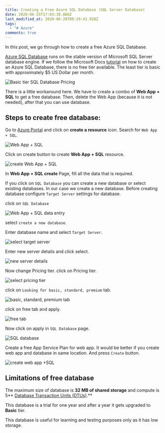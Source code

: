 ```yaml
---
title: Creating a Free Azure SQL Database (SQL Server Database)
date: 2020-06-25T17:03:38.866Z
last_modified_at: 2020-06-28T08:29:41.928Z
tags:
  - "# Azure"
comments: true
---
```

In this post, we go through how to create a free Azure SQL Database.

[Azure SQL Database](https://docs.microsoft.com/en-us/azure/azure-sql/database/sql-database-paas-overview) runs on the stable version of Microsoft SQL Server database engine. If we follow the Microsoft Docs [tutorial](https://docs.microsoft.com/en-us/azure/azure-sql/database/single-database-create-quickstart?tabs=azure-portal) on how to create an Azure SQL Database, there is no free tier available. The least tier is basic with approximately $5 US Dollar per month.

![Basic tier SQL Database Pricing](/assets/images/uploads/2020-06-25-pricing.png)

There is a little workaround here. We have to create a combo of **Web App + SQL** to get a free database. Then, delete the Web App (because it is not needed), after that you can use database.

## Steps to create free database:

Go to [Azure Portal](https://portal.azure.com/) and click on **create a resource** icon. Search for `Web App + SQL`.

![Web App + SQL](/assets/images/uploads/2020-06-25-search-database.png)

Click on create button to create **Web App + SQL** resource.

![create Web App + SQL](/assets/images/uploads/2020-06-25-create.png)

In **Web App + SQL create** Page, fill all the data that is required.

If you click on `SQL Database` you can create a new database or select existing databases. In our case we create a new database. Before creating database configure `Target Server` settings for database.

click on `SQL Database`

![Web App + SQL data entry](/assets/images/uploads/2020-06-25-data-entry-database.png)

select `create a new database`.

Enter database name and select `Target Server`.

![select target server](/assets/images/uploads/2020-06-25-sql-database.png)

Enter new server details and click select.

![new server details](/assets/images/uploads/2020-06-25-new-server.png)

Now change Pricing tier. click on Pricing tier.

![select pricing tier](/assets/images/uploads/2020-06-25-at-11.09.57-am-compressor.png)

click on `Looking for basic, standard, premium` tab.

![basic, standard, premium tab](/assets/images/uploads/2020-06-25-at-11.10.15-am-compressor.png)

click on free tab and apply.

![free tab](/assets/images/uploads/2020-06-25-at-11.10.40-am-compressor.png)

Now click on apply in `SQL Database` page.

![SQL database](/assets/images/uploads/2020-06-25-at-11.14.41-am-compressor.png)

Create a free App Service Plan for web app. It would be better if you create web app and database in same location. And press `Create` button.

![create web app +SQL](/assets/images/uploads/2020-06-25-create-webapp-sql.png)



## Limitations of free database

The maximum size of database is **32 MB of shared storage** and compute is 5** [Database Transaction Units (DTUs)](https://docs.microsoft.com/en-us/azure/azure-sql/database/service-tiers-dtu).**

This database is a trial for one year and after a year it gets upgraded to **Basic** tier.

This database is useful for learning and testing purposes only as it has low storage.